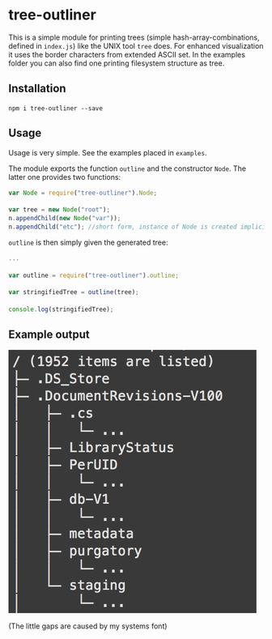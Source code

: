 # tree-outliner
This is a simple module for printing trees (simple hash-array-combinations, defined in `index.js`) like the UNIX tool `tree` does. For enhanced visualization it uses the border characters from extended ASCII set. In the examples folder you can also find one printing filesystem structure as tree.

## Installation
```
npm i tree-outliner --save

```

## Usage
Usage is very simple. See the examples placed in `examples`.

The module exports the function `outline` and the constructor `Node`.
The latter one provides two functions:
```javascript
var Node = require("tree-outliner").Node;

var tree = new Node("root");
n.appendChild(new Node("var"));
n.appendChild("etc"); //short form, instance of Node is created implicitly
```

`outline` is then simply given the generated tree:
```javascript
...

var outline = require("tree-outliner").outline;

var stringifiedTree = outline(tree);

console.log(stringifiedTree);
```

## Example output
![Screenshot of examples/files-tree.js](./examples/example_files-tree.png)

(The little gaps are caused by my systems font)
